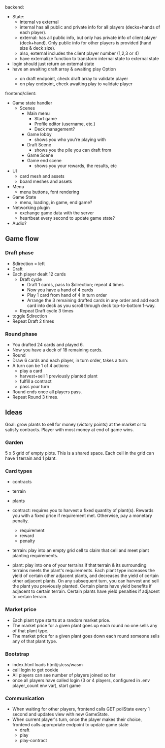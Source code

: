 backend:
- State:
    - internal vs external
    - internal has all public and private info for all players (decks+hands of each player).
    - external: has all public info, but only has private info of client player (deck+hand).  Only public info for other players is provided (hand size & deck size).
    - also, external includes the client player number (1,2,3 or 4)
    - have externalize function to transform internal state to external state
- login should just return an external state
- have an awaiting draft array & awaiting play Option<Player>
    - on draft endpoint, check draft array to validate player
    - on play endpoint, check awaiting play to validate player

frontend/client:
- Game state handler
  - Scenes
    - Main menu
      - Start game
      - Profile editor (username, etc.)
      - Deck management?
    - Game lobby
      - shows you who you're playing with
    - Draft Scene
      - shows you the pile you can draft from
    - Game Scene
    - Game end scene
      - shows you your rewards, the results, etc
- UI
  - card mesh and assets
  - board meshes and assets
- Menu
  - menu buttons, font rendering
- Game State
  - menu, loading, in game, end game? 
- Networking plugin
  - exchange game data with the server
  - heartbeat every second to update game state?
- Audio?


Game flow
---------

### Draft phase ###

- $direction = left
- Draft
- Each player dealt 12 cards
    - Draft cycle
        - Draft 1 cards, pass to $direction; repeat 4 times
        - Now you have a hand of 4 cards
        - Play 1 card from hand of 4 in turn order
        - Arrange the 3 remaining drafted cards in any order and add each card into deck as you scroll through deck top-to-bottom 1-way.
    - Repeat Draft cycle 3 times
- toggle $direction
- Repeat Draft 2 times


### Round phase ###

- You drafted 24 cards and played 6.
- Now you have a deck of 18 remaining cards.
- Round
- Draw 6 cards and each player, in turn order, takes a turn:
- A turn can be 1 of 4 actions:
    - play a card
    - harvest+sell 1 previously planted plant
    - fulfill a contract
    - pass your turn
- Round ends once all players pass.
- Repeat Round 3 times.


Ideas
-----

Goal: grow plants to sell for money (victory points) at the market or to satisfy contracts.  Player with most money at end of game wins.


### Garden ###

5 x 5 grid of empty plots.  This is a shared space.  Each cell in the grid can have 1 terrain and 1 plant.


### Card types ###

- contracts
- terrain
- plants

- contract: requires you to harvest a fixed quantity of plant(s).  Rewards you with a fixed price if requirement met.  Otherwise, pay a monetary penalty.
    - requirement
    - reward
    - penalty
- terrain: play into an empty grid cell to claim that cell and meet plant planting requirements.
- plant: play into one of your terrains if that terrain & its surrounding terrains meets the plant's requirements.  Each plant type increases the yield of certain other adjacent plants, and decreases the yield of certain other adjacent plants.  On any subsequent turn, you can harvest and sell the plant you previously planted.  Certain plants have yield benefits if adjacent to certain terrain.   Certain plants have yield penalties if adjacent to certain terrain.


### Market price ###

- Each plant type starts at a random market price.
- The market price for a given plant goes up each round no one sells any of that plant type.
- The market price for a given plant goes down each round someone sells any of that plant type.


### Bootstrap ###

- index.html loads html/js/css/wasm
- call login to get cookie
- All players can see number of players joined so far
- once all players have called login (3 or 4 players, configured in .env player_count env var), start game


### Communication ###

- When waiting for other players, frontend calls GET pollState every 1 second and updates view with new GameState.
- When current player's turn, once the player makes their choice, frontend calls appropriate endpoint to update game state
    - draft
    - play
    - play-contract
